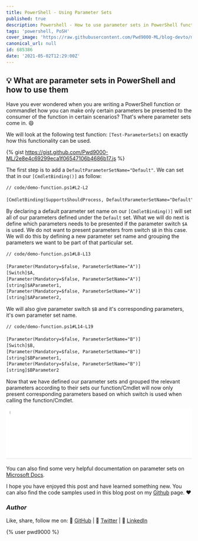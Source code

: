 ```yaml
---
title: PowerShell - Using Parameter Sets
published: true
description: Powershell - How to use parameter sets in PowerShell functions
tags: 'powershell, PoSH'
cover_image: 'https://raw.githubusercontent.com/Pwd9000-ML/blog-devto/main/posts/2021-Powershell-Using-Parameter-Sets/assets/PowerShellHowTo.png'
canonical_url: null
id: 685386
date: '2021-05-02T12:29:00Z'
---
```


## :bulb: What are parameter sets in PowerShell and how to use them

Have you ever wondered when you are writing a PowerShell function or commandlet how you can make only certain parameters be presented to the consumer of the function in certain scenarios? That's where parameter sets come in. :smile:

We will look at the following test function: `[Test-ParameterSets]` on exactly how this functionality can be used.

{% gist <https://gist.github.com/Pwd9000-ML/2e8e4c69299eca1f06547106b4686b17.js> %}

The first step is to add a `DefaultParameterSetName="Default"`. We can set that in our `[CmdletBinding()]` as follow:

```txt
// code/demo-function.ps1#L2-L2

[CmdletBinding(SupportsShouldProcess, DefaultParameterSetName="Default")]
```

By declaring a default parameter set name on our `[CmdletBinding()]` will set all of our parameters defined under the `Default` set. What we will do next is define which parameters needs to be presented if the parameter switch `$A` is used. We do not want to present parameters from switch `$B` in this case. We will do this by defining a new parameter set name and grouping the parameters we want to be part of that particular set.

```txt
// code/demo-function.ps1#L8-L13

[Parameter(Mandatory=$false, ParameterSetName="A")]
[Switch]$A,
[Parameter(Mandatory=$false, ParameterSetName="A")]
[string]$AParameter1,
[Parameter(Mandatory=$false, ParameterSetName="A")]
[string]$AParameter2,
```

We will also give parameter switch `$B` and it's corresponding parameters, it's own parameter set name.

```txt
// code/demo-function.ps1#L14-L19

[Parameter(Mandatory=$false, ParameterSetName="B")]
[Switch]$B,
[Parameter(Mandatory=$false, ParameterSetName="B")]
[string]$BParameter1,
[Parameter(Mandatory=$false, ParameterSetName="B")]
[string]$BParameter2
```

Now that we have defined our parameter sets and grouped the relevant parameters according to their sets our function/Cmdlet will now only present corresponding parameters based on which switch is used when calling the function/Cmdlet.

![testFunctionAnimation](https://raw.githubusercontent.com/Pwd9000-ML/blog-devto/main/posts/2021-Powershell-Using-Parameter-Sets/assets/TestFunctionAnimation.gif)

You can also find some very helpful documentation on parameter sets on [Microsoft Docs](https://docs.microsoft.com/en-us/powershell/module/microsoft.powershell.core/about/about_parameter_sets?view=powershell-7.1).

I hope you have enjoyed this post and have learned something new. You can also find the code samples used in this blog post on my [Github](https://github.com/Pwd9000-ML/blog-devto/tree/main/posts/2021-Powershell-Using-Parameter-Sets/code) page. :heart:

### _Author_

Like, share, follow me on: :octopus: [GitHub](https://github.com/Pwd9000-ML) | :penguin: [Twitter](https://twitter.com/pwd9000) | :space_invader: [LinkedIn](https://www.linkedin.com/in/marcel-l-61b0a96b/)

{% user pwd9000 %}

